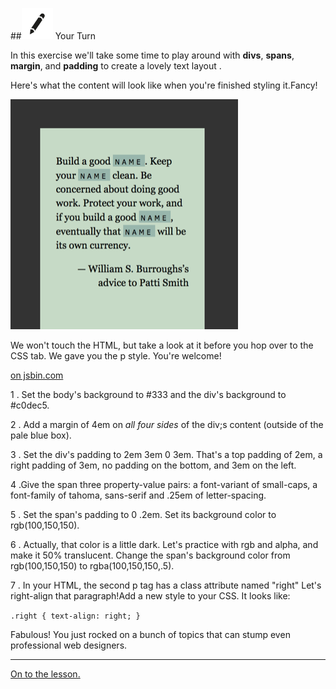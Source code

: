 
##![Your Turn](../assets/exercise.png) Your Turn

In this exercise we'll take some time to play around with **divs**, **spans**, **margin**, and **padding** to create a lovely text layout .

Here's what the content will look like when you're finished styling it.Fancy!

![](../assets/elkwebdesign/layout.png)

We won't touch the HTML, but take a look at it before you hop over to the CSS tab. We gave you the p style. You're welcome!

<a class="jsbin-embed" href="http://jsbin.com/likihi/embed?html,css,output&height=600px"> on jsbin.com</a><script src="http://static.jsbin.com/js/embed.min.js?3.35.11"></script>

1 . Set the body's background to #333 and the div's background to #c0dec5.

2 . Add a margin of 4em on *all four sides* of the div;s content (outside of the pale blue box).

3 . Set the div's padding to 2em 3em 0 3em. That's a top padding of 2em, a right padding of 3em, no padding on the bottom, and 3em on the left.

4 .Give the span three property-value pairs: a font-variant of small-caps, a font-family of tahoma, sans-serif and .25em of letter-spacing.

5 . Set the span's padding to 0 .2em. Set its background color to rgb(100,150,150).

6 . Actually, that color is a little dark. Let's practice with rgb and alpha, and make it 50% translucent. Change the span's background color from rgb(100,150,150) to rgba(100,150,150,.5).

7 . In your HTML, the second p tag has a class attribute named "right" Let's right-align that paragraph!Add a new style to your CSS. It looks like:

` .right { text-align: right; } `

Fabulous! You just rocked on a bunch of topics that can stump even professional web designers.


---
[On to the lesson.](05_exercise.md)
